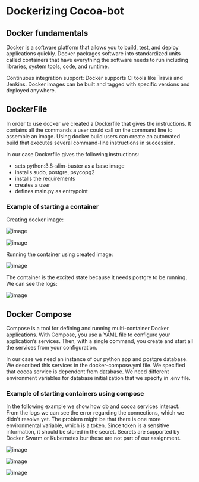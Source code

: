 # Dockerizing Cocoa-bot

##  Docker fundamentals
Docker is a software platform that allows you to build, test, and deploy applications quickly. Docker packages software into standardized units called containers that have everything the software needs to run including libraries, system tools, code, and runtime. 

Continuous integration support: Docker supports CI tools like Travis and Jenkins. Docker images can be built and tagged with specific versions and deployed anywhere.

## DockerFile

In order to use docker we created a Dockerfile that gives the instructions. It contains all the commands a user could call on the command line to assemble an image. Using docker build users can create an automated build that executes several command-line instructions in succession.

In our case Dockerfile gives the following instructions:
- sets python:3.8-slim-buster as a base image
- installs sudo, postgre, psycopg2
- installs the requirements
- creates a user
- defines main.py as entrypoint

### Example of starting a container

Creating docker image:

![image](https://user-images.githubusercontent.com/33528244/118400032-3eb38480-b660-11eb-9da9-8b31274011d1.png)


![image](https://user-images.githubusercontent.com/33528244/118400055-53901800-b660-11eb-84da-d15424838fb9.png)

Running the container using created image:

![image](https://user-images.githubusercontent.com/33528244/118400144-aff33780-b660-11eb-89eb-2b4ede8f218b.png)

The container is the excited state because it needs postgre to be running.
We can see the logs: 

![image](https://user-images.githubusercontent.com/33528244/118400165-c0a3ad80-b660-11eb-8f07-b445999f2565.png)

## Docker Compose

Compose is a tool for defining and running multi-container Docker applications. With Compose, you use a YAML file to configure your application’s services. Then, with a single command, you create and start all the services from your configuration. 

In our case we need an instance of our python app and postgre database. We described this services in the docker-compose.yml file. 
We specified that cocoa service is dependent from database.
We need different environment variables for database initialization that we specify in .env file.

### Example of starting containers using compose

In the following example we show how db and cocoa services interact.
From the logs we can see the error regarding the connections, which we didn't resolve yet.
The problem might be that there is one more environmental variable, which is a token.
Since token is a sensitive information, it should be stored in the secret.
Secrets are supported by Docker Swarm or Kubernetes bur these are not part of our assignment.

![image](https://user-images.githubusercontent.com/33528244/118399948-e41a2880-b65f-11eb-82ce-2b062184bafa.png)


![image](https://user-images.githubusercontent.com/33528244/118399987-11ff6d00-b660-11eb-8b4c-bdd45077a8be.png)

![image](https://user-images.githubusercontent.com/33528244/118400011-29d6f100-b660-11eb-8411-bce382520fe8.png)








